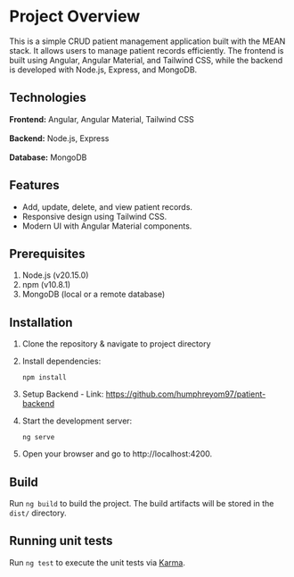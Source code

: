 # Project Overview
This is a simple CRUD patient management application built with the MEAN stack. It allows users to manage patient records efficiently. The frontend is built using Angular, Angular Material, and Tailwind CSS, while the backend is developed with Node.js, Express, and MongoDB.

## Technologies
**Frontend:** Angular, Angular Material, Tailwind CSS<br/><br/>
**Backend:** Node.js, Express<br/><br/>
**Database:** MongoDB<br/>

## Features
* Add, update, delete, and view patient records.<br/>
* Responsive design using Tailwind CSS.<br/>
* Modern UI with Angular Material components.<br/>

## Prerequisites
1. Node.js (v20.15.0)<br/>
2. npm (v10.8.1)<br/>
3. MongoDB (local or a remote database)<br/>

## Installation
1. Clone the repository & navigate to project directory
   
2. Install dependencies:
   ```
   npm install
   ```
3. Setup Backend - Link: https://github.com/humphreyom97/patient-backend
   
4. Start the development server:
   ```
   ng serve
   ```
5. Open your browser and go to http://localhost:4200.
   
   
## Build

Run `ng build` to build the project. The build artifacts will be stored in the `dist/` directory.

## Running unit tests

Run `ng test` to execute the unit tests via [Karma](https://karma-runner.github.io).
